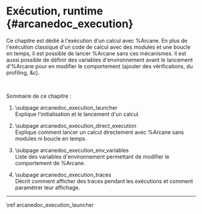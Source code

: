 # Exécution, runtime {#arcanedoc_execution}

Ce chapitre est dédié à l'exécution d'un calcul avec %Arcane.
En plus de l'exécution classique d'un code de calcul avec des modules et une boucle en temps,
il est possible de lancer %Arcane sans ces mécanismes.
Il est aussi possible de définir des variables d'environnement avant le lancement d'%Arcane
pour en modifier le comportement (ajouter des vérifications, du profiling, &c).

<br>

Sommaire de ce chapitre :

1. \subpage arcanedoc_execution_launcher <br>
  Explique l'initialisation et le lancement d'un calcul.

2. \subpage arcanedoc_execution_direct_execution <br>
  Explique comment lancer un calcul directement avec %Arcane sans modules ni boucle en temps.

3. \subpage arcanedoc_execution_env_variables <br>
  Liste des variables d'environnement permettant de modifier le comportement de %Arcane.

4. \subpage arcanedoc_execution_traces <br>
  Décrit comment afficher des traces pendant les exécutions et comment paramétrer leur affichage.



____

<div class="section_buttons">
<span class="next_section_button">
\ref arcanedoc_execution_launcher
</span>
</div>

